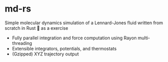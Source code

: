 # md-rs
Simple molecular dynamics simulation of a Lennard-Jones fluid written from scratch in Rust 🦀 as a exercise

- Fully parallel integration and force computation using Rayon multi-threading
- Extensible integrators, potentials, and thermostats
- (Gzipped) XYZ trajectory output
